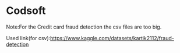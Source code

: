 # Codsoft

Note:For the Credit card fraud detection the csv files are too big.

Used link(for csv):https://www.kaggle.com/datasets/kartik2112/fraud-detection
